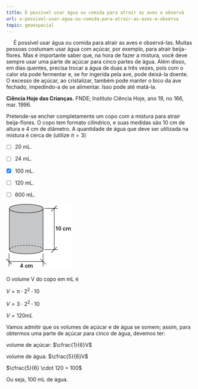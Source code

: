 ```yaml
---
title: É possível usar água ou comida para atrair as aves e observá
url: e-possivel-usar-agua-ou-comida-para-atrair-as-aves-e-observa
topic: geoespacial
---
```



     É possível usar água ou comida para atrair as aves e observá-las. Muitas pessoas costumam usar água com açúcar, por exemplo, para atrair beija-flores. Mas é importante saber que, na hora de fazer a mistura, você deve sempre usar uma parte de açúcar para cinco partes de água. Além disso, em dias quentes, precisa trocar a água de duas a três vezes, pois com o calor ela pode fermentar e, se for ingerida pela ave, pode deixá-la doente. O excesso de açúcar, ao cristalizar, também pode manter o bico da ave fechado, impedindo-a de se alimentar. Isso pode até matá-la.

**Ciência Hoje das Crianças.** FNDE; Instituto Ciência Hoje, ano 19, no 166, mar. 1996.

Pretende-se encher completamente um copo com a mistura para atrair beija-flores. O copo tem formato cilíndrico, e suas medidas são 10 cm de altura e 4 cm de diâmetro. A quantidade de água que deve ser utilizada na mistura é cerca de (utilize $\pi = 3$)



- [ ] 20 mL.
- [ ] 24 mL.
- [x] 100 mL.
- [ ] 120 mL.
- [ ] 600 mL.


![](d714bc72-6f4c-6750-189b-b226cd64f3e2.png)

O volume V do copo em mL é

$V = \pi \cdot 2^2 \cdot 10$

$V = 3 \cdot 2^2 \cdot 10$

$V = 120 mL$

Vamos admitir que os volumes de açúcar e de água se somem; assim, para obtermos uma parte de açúcar para cinco de água, devemos ter:

volume de açúcar: $\cfrac{1}{6}V$

volume de água: $\cfrac{5}{6}V$

$\cfrac{5}{6} \cdot 120 = 100$

Ou seja, 100 mL de água.
